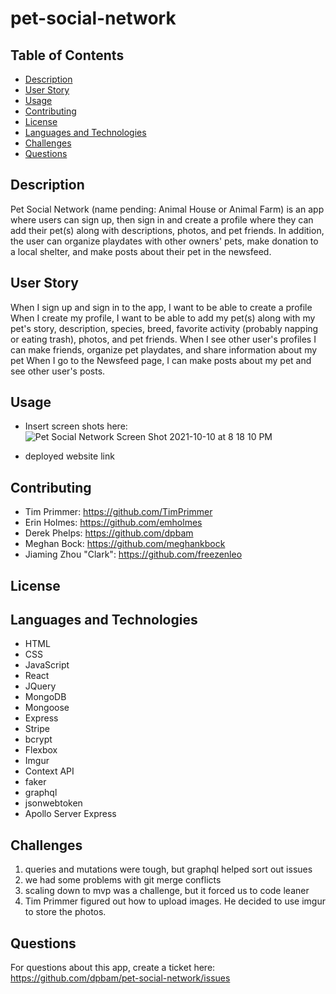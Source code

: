 # pet-social-network

## Table of Contents

- [Description](#description)
- [User Story](#userstory)
- [Usage](#usage)
- [Contributing](#contributing)
- [License](#license)
- [Languages and Technologies](#languagesandtech)
- [Challenges](#challenges)
- [Questions](#questions)

## Description

Pet Social Network (name pending: Animal House or Animal Farm) is an app where users can sign up, then sign in and create a profile where they can add their pet(s) along with descriptions, photos, and pet friends. In addition, the user can organize playdates with other owners' pets, make donation to a local shelter, and make posts about their pet in the newsfeed.

## User Story

When I sign up and sign in to the app, I want to be able to create a profile
When I create my profile, I want to be able to add my pet(s) along with my pet's story, description, species, breed, favorite activity (probably napping or eating trash), photos, and pet friends.
When I see other user's profiles I can make friends, organize pet playdates, and share information about my pet
When I go to the Newsfeed page, I can make posts about my pet and see other user's posts.

## Usage

- Insert screen shots here: ![Pet Social Network Screen Shot 2021-10-10 at 8 18 10 PM](https://user-images.githubusercontent.com/82355287/136724214-7ba48251-2aaa-42d7-b006-adb37c7abbcd.png)

- deployed website link

## Contributing

- Tim Primmer: https://github.com/TimPrimmer
- Erin Holmes: https://github.com/emholmes
- Derek Phelps: https://github.com/dpbam
- Meghan Bock: https://github.com/meghankbock
- Jiaming Zhou "Clark": https://github.com/freezenleo

## License

## Languages and Technologies

- HTML
- CSS
- JavaScript
- React
- JQuery
- MongoDB
- Mongoose
- Express
- Stripe
- bcrypt
- Flexbox
- Imgur
- Context API
- faker
- graphql
- jsonwebtoken
- Apollo Server Express

## Challenges

1. queries and mutations were tough, but graphql helped sort out issues
2. we had some problems with git merge conflicts
3. scaling down to mvp was a challenge, but it forced us to code leaner
4. Tim Primmer figured out how to upload images. He decided to use imgur to store the photos.

## Questions

For questions about this app, create a ticket here: https://github.com/dpbam/pet-social-network/issues
